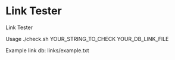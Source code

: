 # Link Tester

Link Tester

Usage ./check.sh YOUR_STRING_TO_CHECK YOUR_DB_LINK_FILE

Example link db: links/example.txt
